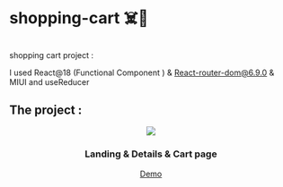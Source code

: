 
<h1 align="left">shopping-cart ☠️🦾</h1>

##


shopping cart project :

I used React@18 (Functional Component ) & React-router-dom@6.9.0 & MIUI and useReducer

##

<h2 align="left">The project :</h2>

<div align="center">
  <img src="https://github.com/lRezaAsadil/Shopping-Cart-React/blob/master/src/assets/ShoppingCart.gif"> 
  <h3> Landing & Details & Cart page</h3>
   <a href="https://shopping-cart-bw.netlify.app/products"> Demo <a/>
</div>
